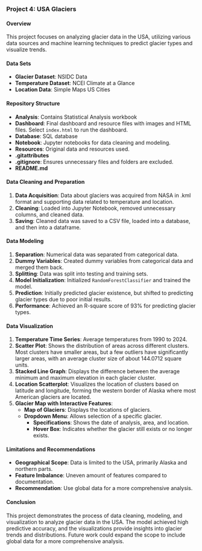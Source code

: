 ### Project 4: USA Glaciers

#### Overview
This project focuses on analyzing glacier data in the USA, utilizing various data sources and machine learning techniques to predict glacier types and visualize trends.

#### Data Sets
- **Glacier Dataset**: NSIDC Data
- **Temperature Dataset**: NCEI Climate at a Glance
- **Location Data**: Simple Maps US Cities

#### Repository Structure
- **Analysis**: Contains Statistical Analysis workbook
- **Dashboard**: Final dashboard and resource files with images and HTML files. Select `index.html` to run the dashboard.
- **Database**: SQL database
- **Notebook**: Jupyter notebooks for data cleaning and modeling.
- **Resources**: Original data and resources used.
- **.gitattributes**
- **.gitignore**: Ensures unnecessary files and folders are excluded.
- **README.md**

#### Data Cleaning and Preparation
1. **Data Acquisition**: Data about glaciers was acquired from NASA in .kml format and supporting data related to temperature and location.
2. **Cleaning**: Loaded into Jupyter Notebook, removed unnecessary columns, and cleaned data.
3. **Saving**: Cleaned data was saved to a CSV file, loaded into a database, and then into a dataframe.

#### Data Modeling
1. **Separation**: Numerical data was separated from categorical data.
2. **Dummy Variables**: Created dummy variables from categorical data and merged them back.
3. **Splitting**: Data was split into testing and training sets.
4. **Model Initialization**: Initialized `RandomForestClassifier` and trained the model.
5. **Prediction**: Initially predicted glacier existence, but shifted to predicting glacier types due to poor initial results.
6. **Performance**: Achieved an R-square score of 93% for predicting glacier types.

#### Data Visualization
1. **Temperature Time Series**: Average temperatures from 1990 to 2024.
2. **Scatter Plot**: Shows the distribution of areas across different clusters. Most clusters have smaller areas, but a few outliers have significantly larger areas, with an average cluster size of about 144.0712 square units.
3. **Stacked Line Graph**: Displays the difference between the average minimum and maximum elevation in each glacier cluster.
4. **Location Scatterplot**: Visualizes the location of clusters based on latitude and longitude, forming the western border of Alaska where most American glaciers are located.
5. **Glacier Map with Interactive Features**:
   - **Map of Glaciers**: Displays the locations of glaciers.
   - **Dropdown Menu**: Allows selection of a specific glacier.
     - **Specifications**: Shows the date of analysis, area, and location.
     - **Hover Box**: Indicates whether the glacier still exists or no longer exists.

#### Limitations and Recommendations
- **Geographical Scope**: Data is limited to the USA, primarily Alaska and northern parts.
- **Feature Imbalance**: Uneven amount of features compared to documentation.
- **Recommendation**: Use global data for a more comprehensive analysis.

#### Conclusion
This project demonstrates the process of data cleaning, modeling, and visualization to analyze glacier data in the USA. The model achieved high predictive accuracy, and the visualizations provide insights into glacier trends and distributions. Future work could expand the scope to include global data for a more comprehensive analysis.
```